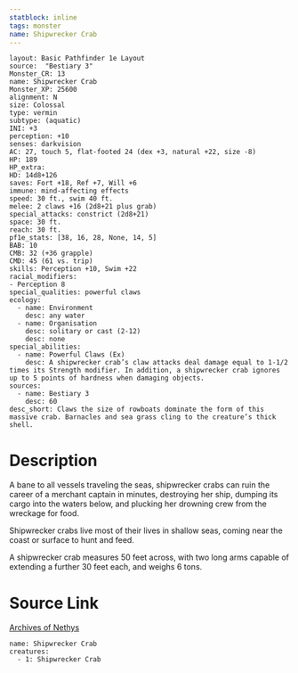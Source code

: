 ```yaml
---
statblock: inline
tags: monster
name: Shipwrecker Crab
---
```

```statblock
layout: Basic Pathfinder 1e Layout
source:  "Bestiary 3"
Monster_CR: 13
name: Shipwrecker Crab
Monster_XP: 25600
alignment: N
size: Colossal
type: vermin
subtype: (aquatic)
INI: +3
perception: +10
senses: darkvision
AC: 27, touch 5, flat-footed 24 (dex +3, natural +22, size -8)
HP: 189
HP_extra: 
HD: 14d8+126
saves: Fort +18, Ref +7, Will +6
immune: mind-affecting effects
speed: 30 ft., swim 40 ft.
melee: 2 claws +16 (2d8+21 plus grab)
special_attacks: constrict (2d8+21)
space: 30 ft.
reach: 30 ft.
pf1e_stats: [38, 16, 28, None, 14, 5]
BAB: 10
CMB: 32 (+36 grapple)
CMD: 45 (61 vs. trip)
skills: Perception +10, Swim +22
racial_modifiers:
- Perception 8
special_qualities: powerful claws
ecology:
  - name: Environment
    desc: any water
  - name: Organisation
    desc: solitary or cast (2-12)
    desc: none
special_abilities:
  - name: Powerful Claws (Ex)
    desc: A shipwrecker crab’s claw attacks deal damage equal to 1-1/2 times its Strength modifier. In addition, a shipwrecker crab ignores up to 5 points of hardness when damaging objects.
sources:
  - name: Bestiary 3
    desc: 60
desc_short: Claws the size of rowboats dominate the form of this massive crab. Barnacles and sea grass cling to the creature’s thick shell.
```
# Description
A bane to all vessels traveling the seas, shipwrecker crabs can ruin the career of a merchant captain in minutes, destroying her ship, dumping its cargo into the waters below, and plucking her drowning crew from the wreckage for food.

Shipwrecker crabs live most of their lives in shallow seas, coming near the coast or surface to hunt and feed.

A shipwrecker crab measures 50 feet across, with two long arms capable of extending a further 30 feet each, and weighs 6 tons.
# Source Link
[Archives of Nethys](https://aonprd.com/MonsterDisplay.aspx?ItemName=Shipwrecker%20Crab)
```encounter-table
name: Shipwrecker Crab
creatures:
  - 1: Shipwrecker Crab
```
